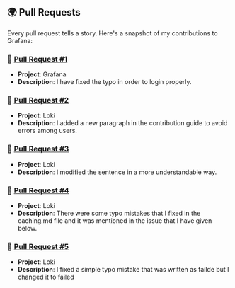## 🌍 Pull Requests

Every pull request tells a story. Here's a snapshot of my contributions to Grafana:

### 🍓 [Pull Request #1](https://github.com/grafana/grafana/pull/76141)

- **Project**: Grafana
- **Description**: I have fixed the typo in order to login properly.

### 🍓 [Pull Request #2](https://github.com/grafana/loki/pull/11131)

- **Project**: Loki
- **Description**: I added a new paragraph in the contribution guide to avoid errors among users.

### 🍓 [Pull Request #3](https://github.com/grafana/loki/pull/11140)

- **Project**: Loki
- **Description**: I modified the sentence in a more understandable way.

### 🍓 [Pull Request #4](https://github.com/grafana/loki/pull/11214)

- **Project**: Loki
- **Description**: There were some typo mistakes that I fixed in the caching.md file and it was mentioned in the issue that I have given below.

### 🍓 [Pull Request #5](https://github.com/grafana/loki/pull/11217)

- **Project**: Loki
- **Description**: I fixed a simple typo mistake that was written as failde but I changed it to failed